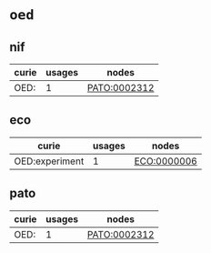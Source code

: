 # `oed`

## nif

| curie   |   usages | nodes                                                       |
|---------|----------|-------------------------------------------------------------|
| OED:    |        1 | [PATO:0002312](http://purl.obolibrary.org/obo/PATO_0002312) |

## eco

| curie          |   usages | nodes                                                     |
|----------------|----------|-----------------------------------------------------------|
| OED:experiment |        1 | [ECO:0000006](http://purl.obolibrary.org/obo/ECO_0000006) |

## pato

| curie   |   usages | nodes                                                       |
|---------|----------|-------------------------------------------------------------|
| OED:    |        1 | [PATO:0002312](http://purl.obolibrary.org/obo/PATO_0002312) |

